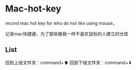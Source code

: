 # Mac-hot-key
record mac hot key for who do not like using mouse，

记录mac快捷键，为了那些像我一样不喜欢鼠标的人建立的仓库

## List

回到上级文件夹：command+⬆
回到下级文件夹：command+⬇
